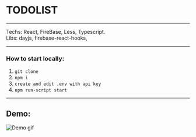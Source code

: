 # TODOLIST
<hr>
Techs: React, FireBase, Less, Typescript.
<br>
Libs: dayjs, firebase-react-hooks, 
<hr>

### How to start locally:
1) `git clone`
2) `npm i`
3) `create and edit .env with api key`
4) `npm run-script start`

<hr>

## Demo:
![Demo gif](./demo.gif)